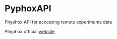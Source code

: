# PyphoxAPI
Phyphox API for accessing remote experiments data

Phyphox official [website](https://phyphox.org/)
